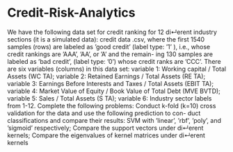 # Credit-Risk-Analytics

We have the following data set for credit ranking for 12 di↵erent industry sections (it is a simulated data): credit data .csv, where the first 1540 samples (rows) are labeled as ’good credit’ (label type: ’1’ ), i.e., whose credit rankings are ’AAA’, ’AA’, or ’A’ and the remain- ing 130 samples are labeled as ’bad credit’, (label type: ’0’) whose credit ranks are ’CCC’.
There are six variables (columns) in this data set:
  variable 1: Working capital / Total Assets (WC TA);
  variable 2: Retained Earnings / Total Assets (RE TA);
  variable 3: Earnings Before Interests and Taxes / Total Assets (EBIT TA); 
  variable 4: Market Value of Equity / Book Value of Total Debt (MVE BVTD); 
  variable 5: Sales / Total Assets (S TA);
  variable 6: Industry sector labels from 1-12.
Complete the following problems:
Conduct k-fold (k=10) cross validation for the data and use the following prediction to con- duct classifications and compare their results:
SVM with ’linear’, ’rbf’, ’poly’, and ’sigmoid’ respectively;
Compare the support vectors under di↵erent kernels;
Compare the eigenvalues of kernel matrices under di↵erent kernels
